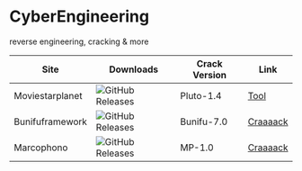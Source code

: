 # CyberEngineering
reverse engineering, cracking &amp; more

Site | Downloads | Crack Version | Link |
------------ | ------------- | ------------- | ------------- |
Moviestarplanet | <img alt="GitHub Releases" src="https://img.shields.io/github/downloads/cydolo/CyberEngineering/Pluto-1.4/total?color=darkcyan&label=Downloads&style=flat-square"> | Pluto-1.4 | [Tool](https://github.com/cydolo/CyberEngineering/tree/master/Moviestarplanet.de)
Bunifuframework | <img alt="GitHub Releases" src="https://img.shields.io/github/downloads/cydolo/CyberEngineering/Bunifu-7.0/total?color=darkcyan&label=Downloads&style=flat-square">| Bunifu-7.0| [Craaaack](https://github.com/cydolo/CyberEngineering/tree/master/Bunifuframework.com)
Marcophono | <img alt="GitHub Releases" src="https://img.shields.io/github/downloads/cydolo/CyberEngineering/MP-1.0/total?color=darkcyan&label=Downloads&style=flat-square"> |  MP-1.0| [Craaaack](https://github.com/cydolo/CyberEngineering/tree/master/Marcophono.de) |
